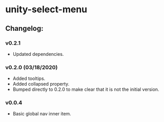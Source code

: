 # unity-select-menu

## Changelog:

### v0.2.1
- Updated dependencies.

### v0.2.0 (03/18/2020)
- Added tooltips.
- Added collapsed property.
- Bumped directly to 0.2.0 to make clear that it is not the initial version. 

### v0.0.4
- Basic global nav inner item.
